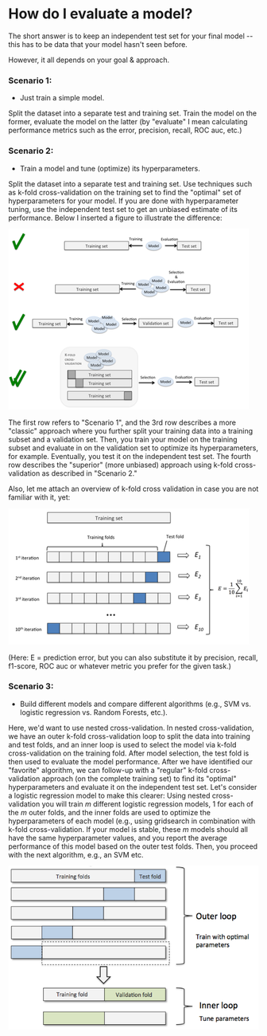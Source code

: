 # How do I evaluate a model?

The short answer is to keep an independent test set for your final model -- this has to be data that your model hasn't seen before.


However, it all depends on your goal & approach.


### Scenario 1:


- Just train a simple model.


Split the dataset into a separate test and training set. Train the model on the former, evaluate the model on the latter (by "evaluate" I mean calculating performance metrics such as the error, precision, recall, ROC auc, etc.)


### Scenario 2:


- Train a model and tune (optimize) its hyperparameters.


Split the dataset into a separate test and training set. Use techniques such as k-fold cross-validation on the training set to find the "optimal" set of hyperparameters for your model. If you are done with hyperparameter tuning, use the independent test set to get an unbiased estimate of its performance.
Below I inserted a figure to illustrate the difference:

![](./evaluate-a-model/evaluate_overview.png)   


The first row refers to "Scenario 1", and the 3rd row describes a more "classic" approach where you further split your training data into a training subset and a validation set. Then, you train your model on the training subset and evaluate in on the validation set to optimize its hyperparameters, for example. Eventually, you test it on the independent test set. The fourth row describes the "superior" (more unbiased) approach using k-fold cross-validation as described in "Scenario 2."


Also, let me attach an overview of k-fold cross validation in case you are not familiar with it, yet:


![](./evaluate-a-model/k-fold.png)   


(Here: E = prediction error, but you can also substitute it by precision, recall, f1-score, ROC auc or whatever metric you prefer for the given task.)

### Scenario 3:


- Build different models and compare different algorithms (e.g., SVM vs. logistic regression vs. Random Forests, etc.).


Here, we'd want to use nested cross-validation. In nested cross-validation, we have an outer k-fold cross-validation loop to split the data into training and test folds, and an inner loop is used to select the model via k-fold cross-validation on the training fold. After model selection, the test fold is then used to evaluate the model performance. After we have identified our "favorite" algorithm, we can follow-up with a "regular" k-fold cross-validation approach (on the complete training set) to find its "optimal" hyperparameters and evaluate it on the independent test set. Let's consider a logistic regression model to make this clearer:
Using nested cross-validation you will train *m* different logistic regression models, 1 for each of the *m* outer folds, and the inner folds are used to optimize the hyperparameters of each model (e.g., using gridsearch in combination with k-fold cross-validation. If your model is stable, these *m* models should all have the same hyperparameter values, and you report the average performance of this model based on the outer test folds. Then, you proceed with the next algorithm, e.g., an SVM etc.

![](./evaluate-a-model/nested-k-fold.png)   
